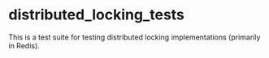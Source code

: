 distributed_locking_tests
=========================

This is a test suite for testing distributed locking implementations (primarily in Redis).
